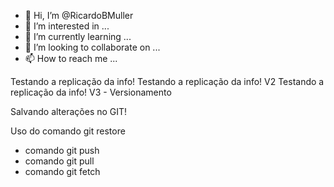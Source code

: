 - 👋 Hi, I’m @RicardoBMuller
- 👀 I’m interested in ...
- 🌱 I’m currently learning ...
- 💞️ I’m looking to collaborate on ...
- 📫 How to reach me ...

<!---
RicardoBMuller/RicardoBMuller is a ✨ special ✨ repository because its `README.md` (this file) appears on your GitHub profile.
You can click the Preview link to take a look at your changes.
--->

Testando a replicação da info!
Testando a replicação da info! V2
Testando a replicação da info! V3 - Versionamento

Salvando alterações no GIT!

Uso do comando git restore

* comando git push
* comando git pull 
* comando git fetch

